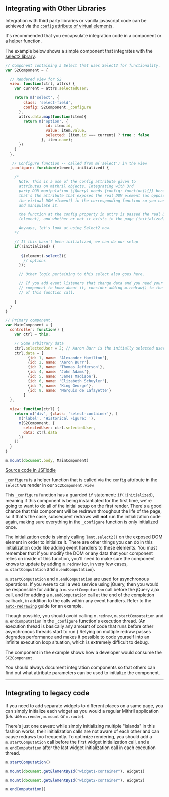 ## Integrating with Other Libraries

Integration with third party libraries or vanilla javascript code can be achieved via the [`config` attribute of virtual elements](mithril.md#accessing-the-real-dom).

It's recommended that you encapsulate integration code in a component or a helper function.

The example below shows a simple component that integrates with the [select2 library](http://ivaynberg.github.io/select2/).

```javascript
// Component containing a Select that uses Select2 for functionality.
var S2Component = {

  // Rendered view for S2
  view: function(ctrl, attrs) {
    var current = attrs.selectedUser;

    return m('select', {
        class: 'select-field',
        config: S2Component._configure
      },
      attrs.data.map(function(item){
        return m('option', {
                  id: item.id,
                  value: item.value,
                  selected: (item.id === current) ? true : false
                }, item.name);
      })
    )
  },

   // Configure function -- called from m('select') in the view
  _configure: function(element, initialized) {

    /*
      Note: This is a use of the config attribute given to
      attributes on mithril objects. Integrating with 3rd
      party DOM manipulation (jQuery) needs {config: function(){}} because
      that's the attribute that exposes the real DOM element (as opposed to
      the virtual DOM element) in the corresponding function so you can access
      and manipulate it.

      the function at the config property in attrs is passed the real DOM element
      (element), and whether or not it exists in the page (initialized)

      Anyways, let's look at using Select2 now.
    */

    // If this hasn't been initialized, we can do our setup  
    if(!initialized) {

       $(element).select2({
        // options
      });

      // Other logic pertaining to this select also goes here.

      // If you add event listeners that change data and you need your
      // component to know about it, consider adding m.redraw() to the end
      // of this function call.

    }
  }
}

// Primary component.
var MainComponent = {
  controller: function() {
    var ctrl = this;

    // Some arbitrary data
    ctrl.selectedUser = 2; // Aaron Burr is the initially selected user.
    ctrl.data = [
          {id: 1, name: 'Alexander Hamilton'},
          {id: 2, name: 'Aaron Burr'},
          {id: 3, name: 'Thomas Jefferson'},
          {id: 4, name: 'John Adams'},
          {id: 5, name: 'James Madison'},
          {id: 6, name: 'Elizabeth Schuyler'},
          {id: 7, name: 'King George'},
          {id: 8, name: 'Marquis de Lafayette'}
        ]
  },

  view: function(ctrl) {
    return m('div', {class: 'select-container'}, [
      m('label', 'Historical Figure: '),
      m(S2Component, {
        selectedUser: ctrl.selectedUser,
        data: ctrl.data
      })
    ])
  }
}

m.mount(document.body, MainComponent)

```

[Source code in JSFiddle](https://jsfiddle.net/11pz8afy/9/)


`_configure` is a helper function that is called via the `config` attribute in the `select` we render in our `SC2Component.view`

This `_configure` function has a guarded `if` statement: `if(!initialized)`, meaning if this component is being instantiated for the first time, we're going to want to do all of the initial setup on the first render. There's a good chance that this component will be redrawn throughout the life of the page, so if that's the case, subsequent redraws will __not__ run the initialization code again, making sure everything in the `_configure` function is only initialized once.

The initialization code is simply calling `lmnt.select2()` on the exposed DOM element in order to initialize it. There are other things you can do in this initialization code like adding event handlers to these elements. You must remember that if you modify the DOM or any data that your component relies on inside of this function, you'll need to make sure the component knows to update by adding `m.redraw` (or, in very few cases, `m.startComputation` and `m.endComputation`).

`m.startComputation` and `m.endComputation` are used for asynchronous operations. If you were to call a web service using jQuery, then you would be responsible for adding a `m.startComputation` call before the jQuery ajax call, and for adding a `m.endComputation` call at the end of the completion callback, in addition to the calls within any event handlers. Refer to the [`auto-redrawing`](auto-redrawing.md) guide for an example.

Though possible, you should avoid calling `m.redraw`, `m.startComputation` and `m.endComputation` in the `_configure` function's execution thread. (An execution thread is basically any amount of code that runs before other asynchronous threads start to run.) Relying on multiple redraw passes degrades performance and makes it possible to code yourself into an infinite execution loop situation, which is extremely difficult to debug.

The component in the example shows how a developer would consume the `SC2Component`.

You should always document integration components so that others can find out what attribute parameters can be used to initialize the component.

---

## Integrating to legacy code

If you need to add separate widgets to different places on a same page, you can simply initialize each widget as you would a regular Mithril application (i.e. use `m.render`, `m.mount` or `m.route`).

There's just one caveat: while simply initializing multiple "islands" in this fashion works, their initialization calls are not aware of each other and can cause redraws too frequently. To optimize rendering, you should add a `m.startComputation` call before the first widget initialization call, and a `m.endComputation` after the last widget initialization call in each execution thread.

```javascript
m.startComputation()

m.mount(document.getElementById("widget1-container"), Widget1)

m.mount(document.getElementById("widget2-container"), Widget2)

m.endComputation()
```
